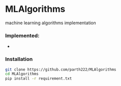 # MLAlgorithms
machine learning algorithms implementation

### Implemented: ###
*

### Installation ###
```sh
git clone https://github.com/parth222/MLAlgorithms 
cd MLAlgorithms
pip install -r requirement.txt
```
